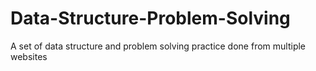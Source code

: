 # Data-Structure-Problem-Solving
A set of data structure and problem solving practice done from multiple websites
